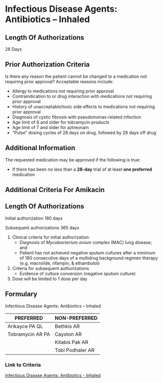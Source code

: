 # Infectious Disease Agents: Antibiotics – Inhaled

## Length Of Authorizations

28 Days

## Prior Authorization Criteria

Is there any reason the patient cannot be changed to a medication not requiring prior approval? Acceptable reasons include:

-   Allergy to medications not requiring prior approval
-   Contraindication to or drug interaction with medications not requiring prior approval
-   History of unacceptable/toxic side effects to medications not requiring prior approval
-   Diagnosis of cystic fibrosis with pseudomonas-related infection
-   Age limit of 6 and older for tobramycin products
-   Age limit of 7 and older for aztreonam
-   “Pulse” dosing cycles of 28 days on drug, followed by 28 days off drug

## Additional Information

The requested medication may be approved if the following is true:

-   If there has been no less than a **28-day** trial of at least **one preferred** medication

## Additional Criteria For Amikacin

## Length Of Authorizations

Initial authorization 180 days

Subsequent authorizations 365 days

1.  Clinical criteria for initial authorization:
    -   Diagnosis of *Mycobacterium avium* complex (MAC) lung disease; and
    -   Patient has not achieved negative sputum cultures after a minimum of 180 consecutive days of a multidrug background regimen therapy (e.g. macrolide, rifampin, & ethambutol)
2.  Criteria for subsequent authorizations
    -   Evidence of culture conversion (negative sputum culture)
3.  Dose will be limited to 1 dose per day

## Formulary

Infectious Disease Agents: Antibiotics – Inhaled

| PREFERRED        | NON-PREFERRED    |
|------------------|------------------|
| Arikayce PA QL   | Bethkis AR       |
| Tobramycin AR PA | Cayston AR       |
|                  | Kitabis Pak AR   |
|                  | Tobi Podhaler AR |

### Link to Criteria

[Infectious Disease Agents: Antibiotics - Inhaled](https://pharmacy.medicaid.ohio.gov/sites/default/files/20220415_UPDL_Criteria_FINAL_.pdf#page=74)
